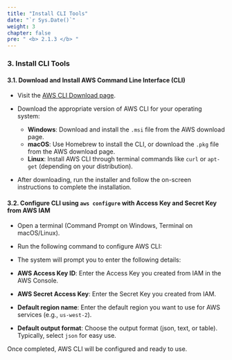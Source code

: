 ```yaml
---
title: "Install CLI Tools"
date: "`r Sys.Date()`"
weight: 3
chapter: false
pre: " <b> 2.1.3 </b> "
---
```


### 3. Install CLI Tools

#### 3.1. Download and Install AWS Command Line Interface (CLI)

- Visit the [AWS CLI Download page](https://aws.amazon.com/cli/).
- Download the appropriate version of AWS CLI for your operating system:
  - **Windows**: Download and install the `.msi` file from the AWS download page.
  - **macOS**: Use Homebrew to install the CLI, or download the `.pkg` file from the AWS download page.
  - **Linux**: Install AWS CLI through terminal commands like `curl` or `apt-get` (depending on your distribution).

- After downloading, run the installer and follow the on-screen instructions to complete the installation.

#### 3.2. Configure CLI using `aws configure` with Access Key and Secret Key from AWS IAM

- Open a terminal (Command Prompt on Windows, Terminal on macOS/Linux).
- Run the following command to configure AWS CLI:
  

- The system will prompt you to enter the following details:
- **AWS Access Key ID**: Enter the Access Key you created from IAM in the AWS Console.
- **AWS Secret Access Key**: Enter the Secret Key you created from IAM.
- **Default region name**: Enter the default region you want to use for AWS services (e.g., `us-west-2`).
- **Default output format**: Choose the output format (json, text, or table). Typically, select `json` for easy use.

Once completed, AWS CLI will be configured and ready to use.

